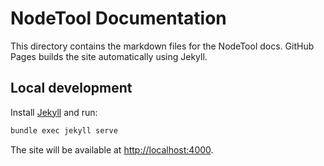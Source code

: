 # NodeTool Documentation

This directory contains the markdown files for the NodeTool docs. GitHub Pages builds the site automatically using Jekyll.

## Local development

Install [Jekyll](https://jekyllrb.com/) and run:

```bash
bundle exec jekyll serve
```

The site will be available at <http://localhost:4000>.
